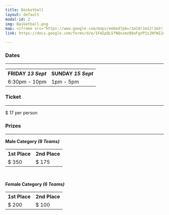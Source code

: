 ```yaml
---
title: Basketball
layout: default
modal-id: 2
img: Basketball.png
map: <iframe src="https://www.google.com/maps/embed?pb=!1m18!1m12!1m3!1d3150.7329547276913!2d144.9593195159704!3d-37.84313714349901!2m3!1f0!2f0!3f0!3m2!1i1024!2i768!4f13.1!3m3!1m2!1s0x6ad667e27fe5b65b%3A0x7da260ae352a6392!2sMelbourne%20Sports%20Centres%20-%20MSAC!5e0!3m2!1sen!2sau!4v1566912398763!5m2!1sen!2sau" width="600" height="450" frameborder="0" style="border:0;" allowfullscreen=""></iframe></br>
link: https://docs.google.com/forms/d/e/1FAIpQLSfNQxsmzB8aFgVP1sJNfWZJdgrYC8pCXxlehRmChWDt2FsHEw/viewform

---
```


### Dates

---
<center>
    <table>
        <tr>
            <th><b>FRIDAY <i>13 Sept</i></b></th>
            <th><b>SUNDAY <i>15 Sept</i></b></th>
        </tr>
        <tr>
            <td> 6:30pm - 10pm</td>
            <td> 1pm - 5pm</td>
        </tr>
    </table>
</center>

### Ticket 

---
$ 17
per person

### Prizes

---
**Male Category _(8 Teams)_**  

<center>
    <table>
        <tr>
            <th><b>1st Place</b></th>
            <th><b>2nd Place</b></th>
        </tr>
        <tr>
            <td> $ 350 </td>
            <td> $ 175 </td>
        </tr>
    </table>
</center>

&nbsp;

**Female Category _(6 Teams)_**  

<center>
    <table>
        <tr>
            <th><b>1st Place</b></th>
            <th><b>2nd Place</b></th>
        </tr>
        <tr>
            <td> $ 200 </td>
            <td> $ 100 </td>
        </tr>
    </table>
</center>
